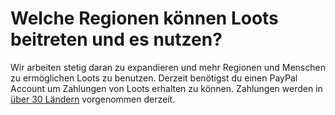 # Welche Regionen können Loots beitreten und es nutzen?

Wir arbeiten stetig daran zu expandieren und mehr Regionen und Menschen zu ermöglichen Loots zu benutzen.
Derzeit benötigst du einen PayPal Account um Zahlungen von Loots erhalten zu können.
Zahlungen werden in [über 30 Ländern](https://www.paypal.com/en/webapps/mpp/country-worldwide) vorgenommen derzeit.
